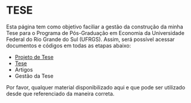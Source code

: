 TESE
==============

Esta página tem como objetivo faciliar a gestão da construção da minha Tese para o Programa de Pós-Graduação em Economia da Universidade Federal do Rio Grande do Sul (UFRGS). Assim, será possível acessar documentos e códigos em todas as etapas abaixo: 

- [Projeto de Tese](https://github.com/hudsonchaves/TESE/tree/master/PROJETO)
- [Tese](https://github.com/hudsonchaves/TESE/tree/master/TESE)
- Artigos
- Gestão da Tese

Por favor, qualquer material disponibilizado aqui e que pode ser utilizado desde que referenciado da maneira correta. 

